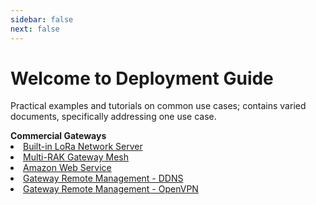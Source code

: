 ```yaml
---
sidebar: false
next: false
---
```


# Welcome to Deployment Guide

Practical examples and tutorials on common use cases; contains varied documents, specifically addressing one use case.

<!---
This guide discusses detailed information on how to set-up and configure the device. It also contains a sample demonstration on how to interconnect several devices on different configuration cases. 

Should you have any questions, require further information or any errors encounter, kindly contact us through email: insert email here.
-->


<summary><b>Commercial Gateways</b></summary> 
<li><a href="/knowledge-hub/resources/deployment-guide/build-in-lora-server/">Built-in LoRa Network Server</a></li>
<li><a href="/knowledge-hub/resources/deployment-guide/multi-rak-gateway-mesh/">Multi-RAK Gateway Mesh</a></li>
<li><a href="/knowledge-hub/resources/deployment-guide/amazon-web-service/">Amazon Web Service</a></li>
<li><a href="/knowledge-hub/resources/deployment-guide/gateway-remote-management-ddns/">Gateway Remote Management - DDNS</a></li>
<li><a href="/knowledge-hub/resources/deployment-guide/gateway-remote-management-openvpn/">Gateway Remote Management - OpenVPN</a></li>
<!--
<br>
<summary><b>LPWAN Nodes</b></summary> 
<li><a href="/knowledge-hub/resources/deployment-guide/connecting-to-ubidots/">Ubidots Intergration</a></li>
-->